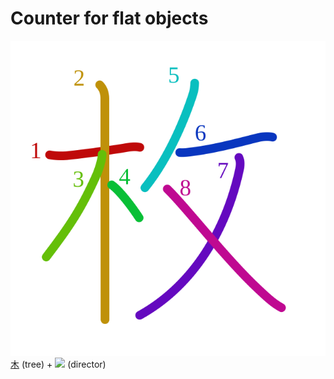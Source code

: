 # Counter for flat objects
![679a](../kanji-colorize/679a.svg)
[木](木.md) (tree) + ![](http://www.kanjidamage.com/assets/radsmall/taskmaster-7c00534b32ba3f977d00ff130bc50ae558d237f761e149237bd40f2cf8d3f245.jpg) (director)